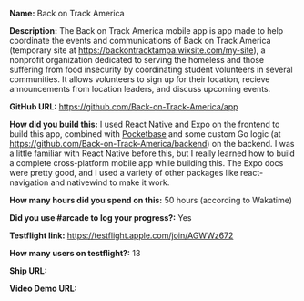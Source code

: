 **Name:** Back on Track America

**Description:** The Back on Track America mobile app is app made to help coordinate the events and communications of
Back on Track America (temporary site at https://backontracktampa.wixsite.com/my-site), a nonprofit organization dedicated to
serving the homeless and those suffering from food insecurity by coordinating student volunteers in several communities.
It allows volunteers to sign up for their location, recieve announcements from location leaders, and discuss upcoming events.

**GitHub URL:** https://github.com/Back-on-Track-America/app

**How did you build this:** I used React Native and Expo on the frontend to build this app,
combined with [Pocketbase](https://pocketbase.io/) and some custom Go logic (at https://github.com/Back-on-Track-America/backend)
on the backend. I was a little familiar with React Native before this, but I really learned how to build a complete
cross-platform mobile app while building this. The Expo docs were pretty good, and I used a variety of other packages like
react-navigation and nativewind to make it work.

**How many hours did you spend on this:** 50 hours (according to Wakatime)

**Did you use #arcade to log your progress?:** Yes

**Testflight link:** https://testflight.apple.com/join/AGWWz672

**How many users on testflight?:** 13

**Ship URL:** 

**Video Demo URL:** 
